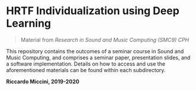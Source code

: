 # HRTF Individualization using Deep Learning
> Material from _Research in Sound and Music Computing (SMC9) CPH_

This repository contains the outcomes of a seminar course in Sound and Music Computing, and comprises a seminar paper, presentation slides, and a software implementation.
Details on how to access and use the aforementioned materials can be found within each subdirectory.



**Riccardo Miccini, 2019-2020**

